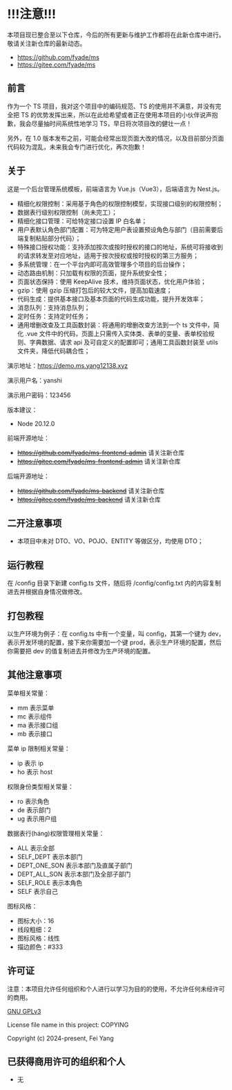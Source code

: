 
# !!!注意!!!
本项目现已整合至以下仓库，今后的所有更新与维护工作都将在此新仓库中进行。敬请关注新仓库的最新动态。
- https://github.com/fyade/ms
- https://gitee.com/fyade/ms

## 前言

作为一个 TS 项目，我对这个项目中的编码规范、TS 的使用并不满意，并没有完全把 TS 的优势发挥出来，所以在此给希望或者正在使用本项目的小伙伴说声抱歉，我会尽量抽时间系统性地学习 TS，早日将次项目改的健壮一点！

另外，在 1.0 版本发布之前，可能会经常出现页面大改的情况，以及目前部分页面代码较为混乱，未来我会专门进行优化，再次抱歉！

## 关于

这是一个后台管理系统模板，前端语言为 Vue.js（Vue3），后端语言为 Nest.js。

- 精细化权限控制：采用基于角色的权限控制模型，实现接口级别的权限控制；
- 数据表行级别权限控制（尚未完工）；
- 精细化接口管理：可给特定接口设置 IP 白名单；
- 用户表默认角色部门配置：可为特定用户表设置预设角色与部门（目前需要后端复制粘贴部分代码）；
- 特殊接口授权功能：支持添加按次或按时授权的接口的地址，系统可将接收到的请求转发至对应地址，适用于按次授权或按时授权的第三方服务；
- 多系统管理：在一个平台内即可高效管理多个项目的后台操作；
- 动态路由机制：只加载有权限的页面，提升系统安全性；
- 页面状态保持：使用 KeepAlive 技术，维持页面状态，优化用户体验；
- gzip：使用 gzip 压缩打包后的较大文件，提高加载速度；
- 代码生成：提供基本接口及基本页面的代码生成功能，提升开发效率；
- 消息队列：支持消息队列；
- 定时任务：支持定时任务；
- 通用增删改查及工具函数封装：将通用的增删改查方法到一个 ts 文件中，简化 .vue 文件中的代码，页面上只需传入实体类、表单的变量、表单校验规则、字典数据、请求 api 及可自定义的配置即可；通用工具函数封装至 utils 文件夹，降低代码耦合性；

演示地址：https://demo.ms.yang12138.xyz

演示用户名：yanshi

演示用户密码：123456

版本建议：
- Node 20.12.0

前端开源地址：
- ~~https://github.com/fyade/ms-frontend-admin~~ 请关注新仓库
- ~~https://gitee.com/fyade/ms-frontend-admin~~ 请关注新仓库

后端开源地址：
- ~~https://github.com/fyade/ms-backend~~ 请关注新仓库
- ~~https://gitee.com/fyade/ms-backend~~ 请关注新仓库

## 二开注意事项

- 本项目中未对 DTO、VO、POJO、ENTITY 等做区分，均使用 DTO；

## 运行教程

在 /config 目录下新建 config.ts 文件，随后将 /config/config.txt 内的内容复制进去并根据自身情况做修改。

## 打包教程

以生产环境为例子：在 config.ts 中有一个变量，叫 config，其第一个键为 dev，表示开发环境的配置，接下来你需要加一个键 prod，表示生产环境的配置，然后你需要把 dev 的值复制进去并修改为生产环境的配置。

## 其他注意事项

菜单相关常量：
* mm 表示菜单
* mc 表示组件
* ma 表示接口组
* mb 表示接口

菜单 ip 限制相关常量：
* ip 表示 ip
* ho 表示 host

权限身份类型相关常量：
* ro 表示角色
* de 表示部门
* ug 表示用户组

数据表行(háng)权限管理相关常量：
* ALL 表示全部
* SELF_DEPT 表示本部门
* DEPT_ONE_SON 表示本部门及直属子部门
* DEPT_ALL_SON 表示本部门及全部子部门
* SELF_ROLE 表示本角色
* SELF 表示自己

图标风格：
* 图标大小：16
* 线段粗细：2
* 图标风格：线性
* 描边颜色：#333

## 许可证

注意：本项目允许任何组织和个人进行以学习为目的的使用，不允许任何未经许可的商用。

[GNU GPLv3](https://www.gnu.org/licenses/gpl-3.0.txt)

License file name in this project: COPYING

Copyright (c) 2024-present, Fei Yang

## 已获得商用许可的组织和个人

- 无
